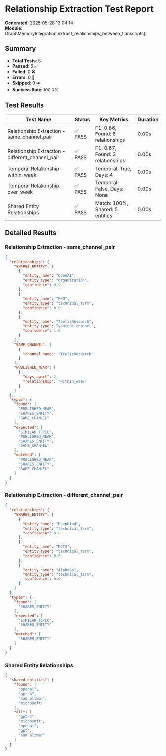 # Relationship Extraction Test Report

**Generated**: 2025-05-28 13:04:14  
**Module**: GraphMemoryIntegration.extract_relationships_between_transcripts()

## Summary

- **Total Tests**: 5
- **Passed**: 5 ✅
- **Failed**: 0 ❌
- **Errors**: 0 🚫
- **Skipped**: 0 ⏭️
- **Success Rate**: 100.0%

## Test Results

| Test Name | Status | Key Metrics | Duration |
|-----------|--------|-------------|----------|
| Relationship Extraction - same_channel_pair | ✅ PASS | F1: 0.86, Found: 5 relationships | 0.00s |
| Relationship Extraction - different_channel_pair | ✅ PASS | F1: 0.67, Found: 3 relationships | 0.00s |
| Temporal Relationship - within_week | ✅ PASS | Temporal: True, Days: 4 | 0.00s |
| Temporal Relationship - over_week | ✅ PASS | Temporal: False, Days: None | 0.00s |
| Shared Entity Relationships | ✅ PASS | Match: 100%, Shared: 5 entities | 0.00s |

## Detailed Results

### Relationship Extraction - same_channel_pair
```json
{
  "relationships": {
    "SHARES_ENTITY": [
      {
        "entity_name": "OpenAI",
        "entity_type": "organization",
        "confidence": 0.9
      },
      {
        "entity_name": "PPO",
        "entity_type": "technical_term",
        "confidence": 0.6
      },
      {
        "entity_name": "TrelisResearch",
        "entity_type": "youtube_channel",
        "confidence": 1.0
      }
    ],
    "SAME_CHANNEL": [
      {
        "channel_name": "TrelisResearch"
      }
    ],
    "PUBLISHED_NEAR": [
      {
        "days_apart": 2,
        "relationship": "within_week"
      }
    ]
  },
  "types": {
    "found": [
      "PUBLISHED_NEAR",
      "SHARES_ENTITY",
      "SAME_CHANNEL"
    ],
    "expected": [
      "SIMILAR_TOPIC",
      "PUBLISHED_NEAR",
      "SHARES_ENTITY",
      "SAME_CHANNEL"
    ],
    "matched": [
      "PUBLISHED_NEAR",
      "SHARES_ENTITY",
      "SAME_CHANNEL"
    ]
  }
}
```

### Relationship Extraction - different_channel_pair
```json
{
  "relationships": {
    "SHARES_ENTITY": [
      {
        "entity_name": "DeepMind",
        "entity_type": "technical_term",
        "confidence": 0.6
      },
      {
        "entity_name": "MCTS",
        "entity_type": "technical_term",
        "confidence": 0.6
      },
      {
        "entity_name": "AlphaGo",
        "entity_type": "technical_term",
        "confidence": 0.6
      }
    ]
  },
  "types": {
    "found": [
      "SHARES_ENTITY"
    ],
    "expected": [
      "SIMILAR_TOPIC",
      "SHARES_ENTITY"
    ],
    "matched": [
      "SHARES_ENTITY"
    ]
  }
}
```

### Shared Entity Relationships
```json
{
  "shared_entities": {
    "found": [
      "openai",
      "gpt-4",
      "sam altman",
      "microsoft"
    ],
    "all": [
      "gpt-4",
      "microsoft",
      "openai",
      "gpt",
      "sam altman"
    ]
  }
}
```
